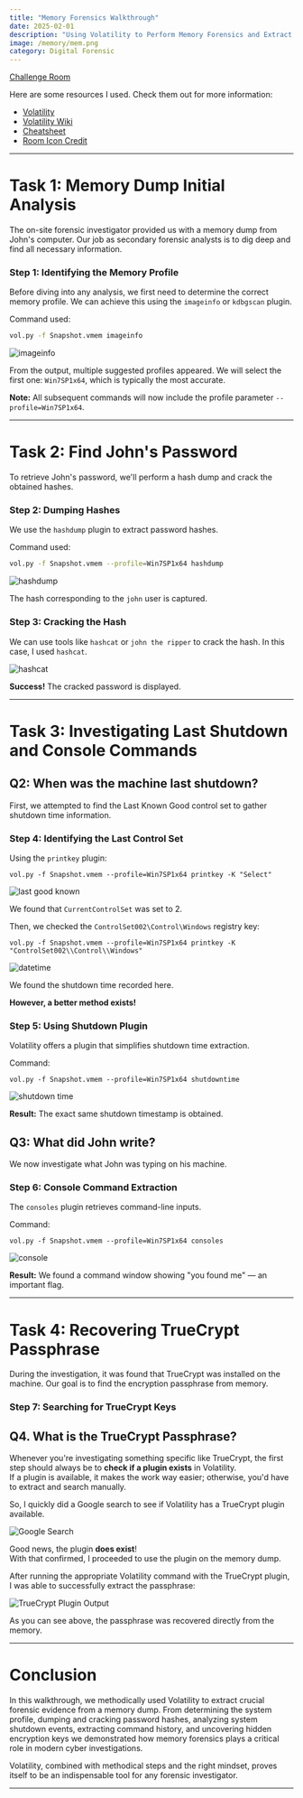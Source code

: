 ```yaml
---
title: "Memory Forensics Walkthrough"
date: 2025-02-01
description: "Using Volatility to Perform Memory Forensics and Extract Flags"
image: /memory/mem.png
category: Digital Forensic
---
```


[Challenge Room](https://tryhackme.com/room/memoryforensics)

Here are some resources I used. Check them out for more information:

- [Volatility](https://github.com/volatilityfoundation/volatility/)
- [Volatility Wiki](https://github.com/volatilityfoundation/volatility/wiki)
- [Cheatsheet](https://book.hacktricks.xyz/generic-methodologies-and-resources/basic-forensic-methodology/memory-dump-analysis/volatility-examples)
- [Room Icon Credit](https://book.cyberyozh.com/counter-forensics-anti-computer-forensics)

---

# Task 1: Memory Dump Initial Analysis

The on-site forensic investigator provided us with a memory dump from John's computer. Our job as secondary forensic analysts is to dig deep and find all necessary information.

### Step 1: Identifying the Memory Profile

Before diving into any analysis, we first need to determine the correct memory profile. We can achieve this using the `imageinfo` or `kdbgscan` plugin.

Command used:
```bash
vol.py -f Snapshot.vmem imageinfo
```

![imageinfo](/blog-images/memory/profile.PNG)

From the output, multiple suggested profiles appeared. We will select the first one: `Win7SP1x64`, which is typically the most accurate.

**Note:** All subsequent commands will now include the profile parameter `--profile=Win7SP1x64`.

---

# Task 2: Find John's Password

To retrieve John's password, we'll perform a hash dump and crack the obtained hashes.

### Step 2: Dumping Hashes

We use the `hashdump` plugin to extract password hashes.

Command used:
```bash
vol.py -f Snapshot.vmem --profile=Win7SP1x64 hashdump
```

![hashdump](/blog-images/memory/hashes.PNG)

The hash corresponding to the `john` user is captured.

### Step 3: Cracking the Hash

We can use tools like `hashcat` or `john the ripper` to crack the hash. In this case, I used `hashcat`.

![hashcat](/blog-images/memory/hashcat.PNG)

**Success!** The cracked password is displayed.

---

# Task 3: Investigating Last Shutdown and Console Commands

## Q2: When was the machine last shutdown?

First, we attempted to find the Last Known Good control set to gather shutdown time information.

### Step 4: Identifying the Last Control Set

Using the `printkey` plugin:
```plantext
vol.py -f Snapshot.vmem --profile=Win7SP1x64 printkey -K "Select"
```
![last good known](/blog-images/memory/lastcontrolset.PNG)

We found that `CurrentControlSet` was set to 2.

Then, we checked the `ControlSet002\Control\Windows` registry key:
```plaintext
vol.py -f Snapshot.vmem --profile=Win7SP1x64 printkey -K "ControlSet002\\Control\\Windows"
```

![datetime](/blog-images/memory/002.PNG)

We found the shutdown time recorded here.

**However, a better method exists!**

### Step 5: Using Shutdown Plugin

Volatility offers a plugin that simplifies shutdown time extraction.

Command:
```plaintext
vol.py -f Snapshot.vmem --profile=Win7SP1x64 shutdowntime
```

![shutdown time](/blog-images/memory/shutdown.PNG)

**Result:** The exact same shutdown timestamp is obtained.

## Q3: What did John write?

We now investigate what John was typing on his machine.

### Step 6: Console Command Extraction

The `consoles` plugin retrieves command-line inputs.

Command:
```plaintex
vol.py -f Snapshot.vmem --profile=Win7SP1x64 consoles
```

![console](/blog-images/memory/console.PNG)

**Result:** We found a command window showing "you found me" — an important flag.

---

# Task 4: Recovering TrueCrypt Passphrase

During the investigation, it was found that TrueCrypt was installed on the machine. Our goal is to find the encryption passphrase from memory.

### Step 7: Searching for TrueCrypt Keys

## Q4. What is the TrueCrypt Passphrase?

Whenever you're investigating something specific like TrueCrypt, the first step should always be to **check if a plugin exists** in Volatility.  
If a plugin is available, it makes the work way easier; otherwise, you'd have to extract and search manually.

So, I quickly did a Google search to see if Volatility has a TrueCrypt plugin available.

![Google Search](/blog-images/memory/plugin.PNG)

Good news, the plugin **does exist**!  
With that confirmed, I proceeded to use the plugin on the memory dump.

After running the appropriate Volatility command with the TrueCrypt plugin, I was able to successfully extract the passphrase:

![TrueCrypt Plugin Output](/blog-images/memory/pass.PNG)

As you can see above, the passphrase was recovered directly from the memory.  

---

# Conclusion

In this walkthrough, we methodically used Volatility to extract crucial forensic evidence from a memory dump. From determining the system profile, dumping and cracking password hashes, analyzing system shutdown events, extracting command history, and uncovering hidden encryption keys we demonstrated how memory forensics plays a critical role in modern cyber investigations.

Volatility, combined with methodical steps and the right mindset, proves itself to be an indispensable tool for any forensic investigator.

---


